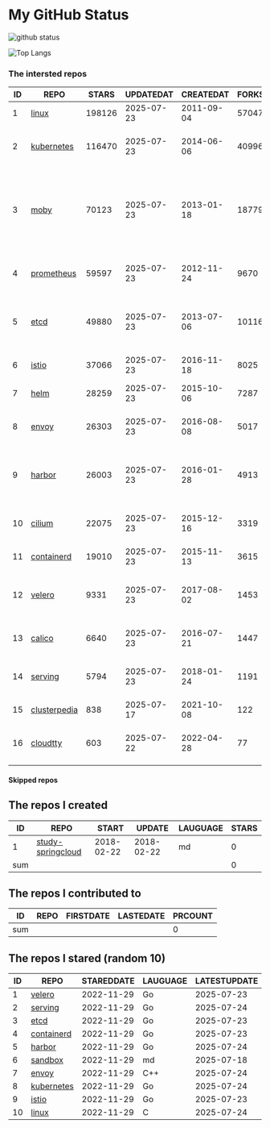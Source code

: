 # My GitHub Status

<img src="https://github-readme-stats-1.yihong0618.vercel.app/api?username=daoqingniu&show_icons=true&&&hide_title=true&count_private=true" alt="github status" />

![Top Langs](https://github-readme-stats-1.yihong0618.vercel.app/api/top-langs/?username=daoqingniu&layout=compact)

<!--START_SECTION:github_repos-->
### The intersted repos
| ID |                              REPO                               | STARS  | UPDATEDAT  | CREATEDAT  | FORKSCOUNT |                                                DESCRIPTIONS                                                |
|----|-----------------------------------------------------------------|--------|------------|------------|------------|------------------------------------------------------------------------------------------------------------|
|  1 | [linux](https://github.com/torvalds/linux)                      | 198126 | 2025-07-23 | 2011-09-04 |      57047 | Linux kernel source tree                                                                                   |
|  2 | [kubernetes](https://github.com/kubernetes/kubernetes)          | 116470 | 2025-07-23 | 2014-06-06 |      40996 | Production-Grade Container Scheduling and Management                                                       |
|  3 | [moby](https://github.com/moby/moby)                            |  70123 | 2025-07-23 | 2013-01-18 |      18779 | The Moby Project - a collaborative project for the container ecosystem to assemble container-based systems |
|  4 | [prometheus](https://github.com/prometheus/prometheus)          |  59597 | 2025-07-23 | 2012-11-24 |       9670 | The Prometheus monitoring system and time series database.                                                 |
|  5 | [etcd](https://github.com/etcd-io/etcd)                         |  49880 | 2025-07-23 | 2013-07-06 |      10116 | Distributed reliable key-value store for the most critical data of a distributed system                    |
|  6 | [istio](https://github.com/istio/istio)                         |  37066 | 2025-07-23 | 2016-11-18 |       8025 | Connect, secure, control, and observe services.                                                            |
|  7 | [helm](https://github.com/helm/helm)                            |  28259 | 2025-07-23 | 2015-10-06 |       7287 | The Kubernetes Package Manager                                                                             |
|  8 | [envoy](https://github.com/envoyproxy/envoy)                    |  26303 | 2025-07-23 | 2016-08-08 |       5017 | Cloud-native high-performance edge/middle/service proxy                                                    |
|  9 | [harbor](https://github.com/goharbor/harbor)                    |  26003 | 2025-07-23 | 2016-01-28 |       4913 | An open source trusted cloud native registry project that stores, signs, and scans content.                |
| 10 | [cilium](https://github.com/cilium/cilium)                      |  22075 | 2025-07-23 | 2015-12-16 |       3319 | eBPF-based Networking, Security, and Observability                                                         |
| 11 | [containerd](https://github.com/containerd/containerd)          |  19010 | 2025-07-23 | 2015-11-13 |       3615 | An open and reliable container runtime                                                                     |
| 12 | [velero](https://github.com/vmware-tanzu/velero)                |   9331 | 2025-07-23 | 2017-08-02 |       1453 | Backup and migrate Kubernetes applications and their persistent volumes                                    |
| 13 | [calico](https://github.com/projectcalico/calico)               |   6640 | 2025-07-23 | 2016-07-21 |       1447 | Cloud native networking and network security                                                               |
| 14 | [serving](https://github.com/knative/serving)                   |   5794 | 2025-07-23 | 2018-01-24 |       1191 | Kubernetes-based, scale-to-zero, request-driven compute                                                    |
| 15 | [clusterpedia](https://github.com/clusterpedia-io/clusterpedia) |    838 | 2025-07-17 | 2021-10-08 |        122 | The Encyclopedia of Kubernetes clusters                                                                    |
| 16 | [cloudtty](https://github.com/cloudtty/cloudtty)                |    603 | 2025-07-22 | 2022-04-28 |         77 | A Friendly Kubernetes CloudShell (Web Terminal) !                                                          |



#### Skipped repos
<!--END_SECTION:github_repos-->

<!--START_SECTION:my_github-->
## The repos I created
| ID  |                                 REPO                                 |   START    |   UPDATE   | LAUGUAGE | STARS |
|-----|----------------------------------------------------------------------|------------|------------|----------|-------|
|   1 | [study-springcloud](https://github.com/daoqingniu/study-springcloud) | 2018-02-22 | 2018-02-22 | md       |     0 |
| sum |                                                                      |            |            |          |     0 |

## The repos I contributed to
| ID  | REPO | FIRSTDATE | LASTEDATE | PRCOUNT |
|-----|------|-----------|-----------|---------|
| sum |      |           |           |       0 |

## The repos I stared (random 10)
| ID |                          REPO                          | STAREDDATE | LAUGUAGE | LATESTUPDATE |
|----|--------------------------------------------------------|------------|----------|--------------|
|  1 | [velero](https://github.com/vmware-tanzu/velero)       | 2022-11-29 | Go       | 2025-07-23   |
|  2 | [serving](https://github.com/knative/serving)          | 2022-11-29 | Go       | 2025-07-24   |
|  3 | [etcd](https://github.com/etcd-io/etcd)                | 2022-11-29 | Go       | 2025-07-23   |
|  4 | [containerd](https://github.com/containerd/containerd) | 2022-11-29 | Go       | 2025-07-23   |
|  5 | [harbor](https://github.com/goharbor/harbor)           | 2022-11-29 | Go       | 2025-07-24   |
|  6 | [sandbox](https://github.com/cncf/sandbox)             | 2022-11-29 | md       | 2025-07-18   |
|  7 | [envoy](https://github.com/envoyproxy/envoy)           | 2022-11-29 | C++      | 2025-07-24   |
|  8 | [kubernetes](https://github.com/kubernetes/kubernetes) | 2022-11-29 | Go       | 2025-07-24   |
|  9 | [istio](https://github.com/istio/istio)                | 2022-11-29 | Go       | 2025-07-23   |
| 10 | [linux](https://github.com/torvalds/linux)             | 2022-11-29 | C        | 2025-07-24   |

<!--END_SECTION:my_github-->
